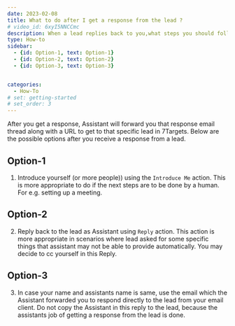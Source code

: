 ```yaml
---
date: 2023-02-08
title: What to do after I get a response from the lead ? 
# video_id: 6xyI5NNCCmc
description: When a lead replies back to you,what steps you should follow to convert the lead into a Hot lead.
type: How-to
sidebar:
  - {id: Option-1, text: Option-1}
  - {id: Option-2, text: Option-2}
  - {id: Option-3, text: Option-3}


categories:
  - How-To
# set: getting-started
# set_order: 3
---
```

After you get a response, Assistant will forward you that response email thread along with a URL to get to that specific lead in 7Targets. Below are the possible options after you receive a response from a lead.  
## Option-1 
1. Introduce yourself (or more people)) using the `Introduce Me` action. This is more appropriate to do if the next steps are to be done by a human. For e.g. setting up a meeting. 
## Option-2
2. Reply back to the lead as Assistant using `Reply` action. This action is more appropriate in scenarios where lead asked for some specific things that assistant may not be able to provide automatically. You may decide to cc yourself in this Reply.
## Option-3
3. In case your name and assistants name is same, use the email which the Assistant forwarded you to respond directly to the lead from your email client. Do not copy the Assistant in this reply to the lead, because the assistants job of getting a response from the lead is done.